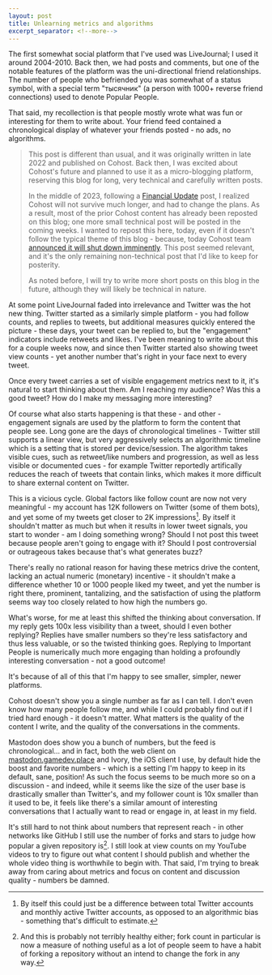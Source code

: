 ```yaml
---
layout: post
title: Unlearning metrics and algorithms
excerpt_separator: <!--more-->
---
```


The first somewhat social platform that I've used was LiveJournal; I used it around 2004-2010. Back then, we had posts and comments, but one of the notable features of the platform was the uni-directional friend relationships. The number of people who befriended you was somewhat of a status symbol, with a special term "тысячник" (a person with 1000+ reverse friend connections) used to denote Popular People.

That said, my recollection is that people mostly wrote what was fun or interesting for them to write about. Your friend feed contained a chronological display of whatever your friends posted - no ads, no algorithms.

<!--more-->

> This post is different than usual, and it was originally written in late 2022 and published on Cohost. Back then, I was excited about Cohost's future and planned to use it as a micro-blogging platform, reserving this blog for long, very technical and carefully written posts.
>
> In the middle of 2023, following a [Financial Update](https://cohost.org/staff/post/1690393-h1-2023-financial-up) post, I realized Cohost will not survive much longer, and had to change the plans. As a result, most of the prior Cohost content has already been reposted on this blog; one more small technical post will be posted in the coming weeks. I wanted to repost this here, today, even if it doesn't follow the typical theme of this blog - because, today Cohost team [announced it will shut down imminently](https://cohost.org/staff/post/7611443-cohost-to-shut-down). This post seemed relevant, and it's the only remaining non-technical post that I'd like to keep for posterity.
>
> As noted before, I will try to write more short posts on this blog in the future, although they will likely be technical in nature.

At some point LiveJournal faded into irrelevance and Twitter was the hot new thing. Twitter started as a similarly simple platform - you had follow counts, and replies to tweets, but additional measures quickly entered the picture - these days, your tweet can be replied to, but the "engagement" indicators include retweets and likes. I've been meaning to write about this for a couple weeks now, and since then Twitter started also showing tweet view counts - yet another number that's right in your face next to every tweet.

Once every tweet carries a set of visible engagement metrics next to it, it's natural to start thinking about them. Am I reaching my audience? Was this a good tweet? How do I make my messaging more interesting?

Of course what also starts happening is that these - and other - engagement signals are used by the platform to form the content that people see. Long gone are the days of chronological timelines - Twitter still supports a linear view, but very aggressively selects an algorithmic timeline which is a setting that is stored per device/session. The algorithm takes visible cues, such as retweet/like numbers and progression, as well as less visible or documented cues - for example Twitter reportedly artifically reduces the reach of tweets that contain links, which makes it more difficult to share external content on Twitter.

This is a vicious cycle. Global factors like follow count are now not very meaningful - my account has 12K followers on Twitter (some of them bots), and yet some of my tweets get closer to 2K impressions[^1]. By itself it shouldn't matter as much but when it results in lower tweet signals, you start to wonder - am I doing something wrong? Should I not post this tweet because people aren't going to engage with it? Should I post controversial or outrageous takes because that's what generates buzz?

There's really no rational reason for having these metrics drive the content, lacking an actual numeric (monetary) incentive - it shouldn't make a difference whether 10 or 1000 people liked my tweet, and yet the number is right there, prominent, tantalizing, and the satisfaction of using the platform seems way too closely related to how high the numbers go.

What's worse, for me at least this shifted the thinking about conversation. If my reply gets 100x less visibility than a tweet, should I even bother replying? Replies have smaller numbers so they're less satisfactory and thus less valuable, or so the twisted thinking goes. Replying to Important People is numerically much more engaging than holding a profoundly interesting conversation - not a good outcome!

It's because of all of this that I'm happy to see smaller, simpler, newer platforms.

Cohost doesn't show you a single number as far as I can tell. I don't even know how many people follow me, and while I could probably find out if I tried hard enough - it doesn't matter. What matters is the quality of the content I write, and the quality of the conversations in the comments.

Mastodon does show you a bunch of numbers, but the feed is chronological... and in fact, both the web client on [mastodon.gamedev.place](https://mastodon.gamedev.place/) and Ivory, the iOS client I use, by default hide the boost and favorite numbers - which is a setting I'm happy to keep in its default, sane, position! As such the focus seems to be much more so on a discussion - and indeed, while it seems like the size of the user base is drastically smaller than Twitter's, and my follower count is 10x smaller than it used to be, it feels like there's a similar amount of interesting conversations that I actually want to read or engage in, at least in my field.

It's still hard to not think about numbers that represent reach - in other networks like GitHub I still use the number of forks and stars to judge how popular a given repository is[^2]. I still look at view counts on my YouTube videos to try to figure out what content I should publish and whether the whole video thing is worthwhile to begin with. That said, I'm trying to break away from caring about metrics and focus on content and discussion quality - numbers be damned.

[^1]: By itself this could just be a difference between total Twitter accounts and monthly active Twitter accounts, as opposed to an algorithmic bias - something that's difficult to estimate.
[^2]: And this is probably not terribly healthy either; fork count in particular is now a measure of nothing useful as a lot of people seem to have a habit of forking a repository without an intend to change the fork in any way.
